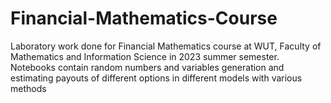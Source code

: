 # Financial-Mathematics-Course

Laboratory work done for Financial Mathematics course at WUT, Faculty of Mathematics and Information Science in 2023 summer semester. Notebooks contain random numbers and variables generation and estimating payouts of different options in different models with various methods
